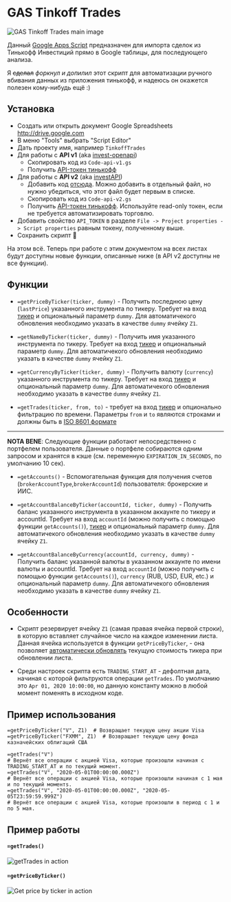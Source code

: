 # GAS Tinkoff Trades
![GAS Tinkoff Trades main image](https://github.com/ErhoSen/gas-tinkoff-trades/raw/master/images/main-image.jpg "GAS Tinkoff Trades main image")

Данный [Google Apps Script](https://developers.google.com/apps-script) предназначен для импорта сделок из Тинькофф Инвестиций прямо в Google таблицы, для последующего анализа. 

Я ~~сделал~~ _форкнул и допилил_ этот скрипт для автоматизации ручного вбивания данных из приложения тинькофф, и надеюсь он окажется полезен кому-нибудь ещё :)

## Установка

* Создать или открыть документ Google Spreadsheets http://drive.google.com
* В меню "Tools" выбрать "Script Editor"
* Дать проекту имя, например `TinkoffTrades`
* Для работы с **API v1** (aka [invest-openapi](https://github.com/Tinkoff/invest-openapi))
    * Скопировать код из `Code-api-v1.gs`
    * Получить [API-токен тинькофф](https://tinkoff.github.io/invest-openapi/auth/)
* Для работы с **API v2** (aka [investAPI](https://github.com/Tinkoff/investAPI))
    * Добавить код [отсюда](https://raw.githubusercontent.com/kdeyko/Tinkoff-REST-API-via-Google-Apps-Script/main/TinkoffApp.gs). Можно добавить в отдельный файл, но нужно убедиться, что этот файл будет первым в списке.
    * Скопировать код из `Code-api-v2.gs`
    * Получить [API-токен тинькофф](https://tinkoff.github.io/investAPI/token/). Используйте read-only токен, если не требуется автоматизировать торговлю.
* Добавить свойство `API_TOKEN` в разделе `File -> Project properties -> Script properties` равным токену, полученному выше. 
* Сохранить скрипт 💾

На этом всё. Теперь при работе с этим документом на всех листах будут доступны новые функции, описанные ниже (в API v2 доступны не все функции).

## Функции

* `=getPriceByTicker(ticker, dummy)` - Получить последнюю цену (`lastPrice`) указанного инструмента по тикеру. Требует на вход [тикер](https://ru.wikipedia.org/wiki/%D0%A2%D0%B8%D0%BA%D0%B5%D1%80) и опциональный параметр `dummy`. Для автоматичекого обновления необходимо указать в качестве `dummy` ячейку `Z1`. 

* `=getNameByTicker(ticker, dummy)` - Получить имя указанного инструмента по тикеру. Требует на вход [тикер](https://ru.wikipedia.org/wiki/%D0%A2%D0%B8%D0%BA%D0%B5%D1%80) и опциональный параметр `dummy`. Для автоматичекого обновления необходимо указать в качестве `dummy` ячейку `Z1`. 

* `=getCurrencyByTicker(ticker, dummy)` - Получить валюту (`currency`) указанного инструмента по тикеру. Требует на вход [тикер](https://ru.wikipedia.org/wiki/%D0%A2%D0%B8%D0%BA%D0%B5%D1%80) и опциональный параметр `dummy`. Для автоматичекого обновления необходимо указать в качестве `dummy` ячейку `Z1`. 

* `=getTrades(ticker, from, to)` - требует на вход [тикер](https://ru.wikipedia.org/wiki/%D0%A2%D0%B8%D0%BA%D0%B5%D1%80) и опционально фильтрацию по времени. Параметры `from` и `to` являются строками и должны быть в [ISO 8601 формате](https://ru.wikipedia.org/wiki/ISO_8601)
---
**NOTA BENE**: Следующие функции работают непосредственно с портфелем пользователя. Данные о портфеле собираются одним запросом и хранятся в кэше (см. переменную `EXPIRATION_IN_SECONDS`, по умолчанию 10 сек).

* `=getAccounts()` - Вспомогательная функция для получения счетов (`brokerAccountType`,`brokerAccountId`) пользователя: брокерские и ИИС. 

* `=getAccountBalanceByTicker(accountId, ticker, dummy)` - Получить баланс указанного инструмента в указанном аккаунте по тикеру и accountId. Требует на вход `accountId` (можно получить с помощью функции `getAccounts()`), [тикер](https://ru.wikipedia.org/wiki/%D0%A2%D0%B8%D0%BA%D0%B5%D1%80) и опциональный параметр `dummy`. Для автоматичекого обновления необходимо указать в качестве `dummy` ячейку `Z1`. 

* `=getAccountBalanceByCurrency(accountId, currency, dummy)` - Получить баланс указанной валюты в указанном аккаунте по имени валюты и accountId. Требует на вход `accountId` (можно получить с помощью функции `getAccounts()`), `currency` (RUB, USD, EUR, etc.) и опциональный параметр `dummy`. Для автоматичекого обновления необходимо указать в качестве `dummy` ячейку `Z1`. 

## Особенности

* Скрипт резервирует ячейку `Z1` (самая правая ячейка первой строки), в которую вставляет случайное число на каждое изменении листа. Данная ячейка используется в функции `getPriceByTicker`, - она позволяет [автоматически обновлять](https://stackoverflow.com/a/27656313) текущую стоимость тикера при обновлении листа.

* Среди настроек скрипта есть `TRADING_START_AT` - дефолтная дата, начиная с которой фильтруются операции `getTrades`. По умолчанию это `Apr 01, 2020 10:00:00`, но данную константу можно в любой момент поменять в исходном коде.

## Пример использования 

```
=getPriceByTicker("V", Z1)  # Возвращает текущую цену акции Visa
=getPriceByTicker("FXMM", Z1)  # Возвращает текущую цену фонда казначейских облигаций США

=getTrades("V") 
# Вернёт все операции с акцией Visa, которые произошли начиная с TRADING_START_AT и по текущий момент.
=getTrades("V", "2020-05-01T00:00:00.000Z") 
# Вернёт все операции с акцией Visa, которые произошли начиная с 1 мая и по текущий моментs.
=getTrades("V", "2020-05-01T00:00:00.000Z", "2020-05-05T23:59:59.999Z") 
# Вернёт все операции с акцией Visa, которые произошли в период с 1 и по 5 мая.
```

## Пример работы

#### `=getTrades()`
![getTrades in action](https://github.com/ErhoSen/gas-tinkoff-trades/raw/master/images/get-trades-in-action.gif "getTrades in Action")

#### `=getPriceByTicker()`
![Get price by ticker in action](https://github.com/ErhoSen/gas-tinkoff-trades/raw/master/images/get-price-by-ticker.gif)
